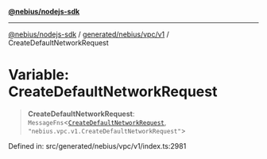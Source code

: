 [**@nebius/nodejs-sdk**](../../../../../README.md)

***

[@nebius/nodejs-sdk](../../../../../README.md) / [generated/nebius/vpc/v1](../README.md) / CreateDefaultNetworkRequest

# Variable: CreateDefaultNetworkRequest

> **CreateDefaultNetworkRequest**: `MessageFns`\<[`CreateDefaultNetworkRequest`](../interfaces/CreateDefaultNetworkRequest.md), `"nebius.vpc.v1.CreateDefaultNetworkRequest"`\>

Defined in: src/generated/nebius/vpc/v1/index.ts:2981
